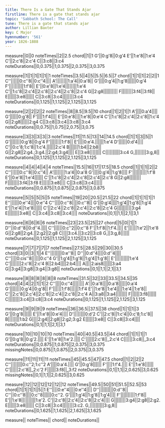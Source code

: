 ```yaml
---
title: There Is a Gate That Stands Ajar
firstline: There is a gate that stands ajar
topic: 'Sabbath School: The Call'
tune: There is a gate that stands ajar
author: Lillian Baxter
key: C Major
hymnnumber: '561'
year: 1826-1888
---
```

measure||0||0
noteTimes||2||2.5
chord||1||1
G'||0:g'8||0:g'4
E'||1:e'8||1:e'4
C'||2:c'8||2:c'4
C||3:c8||3:c4
noteDurations||0,0.375||1,0.375||2,0.375||3,0.375

measure||1||1||1||1||1||1
noteTimes||3.5||4||5||5.5||6.5||7
chord||1||1||1||2||2||1
C''||||||0:c''8||0:c''4||||
A'||||||||1:a'4||0:a'8||
G'||||0:g'4||1:g'8||||||0:g'4
F'||||||||||1:f'8||
E'||0:e'8||1:e'4||||||||1:e'4
C'||1:c'8||2:c'4||2:c'8||2:c'4||2:c'8||2:c'4
G||2:g8||||||||||
F||||||||3:f4||3:f8||
E||||||3:e8||||||
C||3:c8||3:c4||||||||3:c4
noteDurations||0,1.125||1,1.125||2,1.125||3,1.125

measure||2||2||2||2
noteTimes||8||8.5||9.5||10
chord||1||2||1||1
A'||||0:a'4||||
G'||||||0:g'8||
F'||||1:f'4||||
E'||0:e'8||||1:e'8||0:e'4
C'||1:c'8||2:c'4||2:c'8||1:c'4
G||2:g8||||||2:g4
C||3:c8||3:c4||3:c8||3:c4
noteDurations||0,0.75||1,0.75||2,0.75||3,0.75

measure||3||3||3||3||3
noteTimes||11||11.5||13||14||14.5
chord||1||1||3||5||1
G'||||||||0:g'8||0:g'4
F'||||||||1:f'8||
E'||||0:e'4.||||||1:e'4
D'||||||0:d'4||||
C'||0:c'8;1:c'8||1:c'4.||||||2:c'4
B||||||1:b4||2:b8||
G||2:g8||2:g4.;3:g4.||2:g4;3:g4||||
E||3:e8||||||||
C||||||||||3:c4
G,||||||||3:g,8||
noteDurations||0,1.125||1,1.125||2,1.125||3,1.125

measure||4||4||4||4||4
noteTimes||15.5||16||17||17.5||18.5
chord||1||1||1||2||2
C''||||||0:c''8||0:c''4||
A'||||||||1:a'4||0:a'8
G'||||0:g'4||1:g'8||||
F'||||||||||1:f'8
E'||0:e'8||1:e'4||||||
C'||1:c'8||2:c'4||2:c'8||2:c'4||2:c'8
G||2:g8||||||||
F||||||||3:f4||3:f8
E||||||3:e8||||
C||3:c8||3:c4||||||
noteDurations||0,0.875||1,0.875||2,0.875||3,0.875

measure||5||5||5||5||5
noteTimes||19||20||20.5||21.5||22
chord||1||1||1||1||1
E''||||||0:e''4||||0:e''4
C''||||0:c''8||||0:c''8||
G'||0:g'4||||1:g'4||1:g'8||1:g'4
E'||1:e'4||1:e'8||||||
C'||2:c'4||2:c'8||2:c'4||2:c'8||2:c'4
G||||||||||3:g4
E||||||||3:e8||
C||3:c4||3:c8||3:c4||||
noteDurations||0,1||1,1||2,1||3,1

measure||6||6||6||6
noteTimes||23||23.5||25||27
chord||5||0||1||1
D''||0:d''8||0:d''4.||||
C''||||||0:c''2||0:c''8
F'||1:f'8||1:f'4.||||
E'||||||1:e'2||1:e'8
G||2:g8||2:g4.||2:g2||2:g8
C||||3:c4.||3:c2||3:c8
G,||3:g,8||||||
noteDurations||0,1.125||1,1.125||2,1.125||3,1.125

measure||7||7||7||7||7
noteTimes||27.5||28.5||29||30||30.5
chord||3||0||3||1||4
E''||||||||0:e''8||
D''||0:d''4||||0:d''4||||
C''||||0:cis''8||||||0:c''4
G'||1:g'4||1:g'8||1:g'4||1:g'8||
E'||||||||||1:e'4
C'||||||||2:c'8||2:c'4
B||2:b4||||2:b4||||
A||||2:ais8||||||3:a4
G||3:g4||3:g8||3:g4||3:g8||
noteDurations||0,1||1,1||2,1||3,1

measure||8||8||8||8||8||8
noteTimes||31.5||32||33||33.5||34.5||35
chord||4||4||2||1||1||2
C''||||0:c''4||||||||
A'||0:a'8||||0:a'8||||||0:a'4
G'||||||||0:g'4||0:g'8||
F'||||||1:f'8||||||1:f'4
E'||1:e'8||1:e'4||||1:e'4||1:e'8||
C'||2:c'8||2:c'4||2:c'8||2:c'4||2:c'8||2:c'4
A||3:a8||3:a4||||||||
F||||||3:f8||||||
C||||||||3:c4||3:c8||3:c4
noteDurations||0,1.125||1,1.125||2,1.125||3,1.125

measure||9||9||9||9
noteTimes||36||36.5||37.5||38
chord||1||1||1||3
G'||0:g'8||||||
E'||1:e'8||0:e'4||||
D'||||||||0:d'2
C'||2:c'8||1:c'4||0:c'8;1:c'8||
B||||||||1:b2
G||||2:g4||2:g8||2:g2;3:g2
E||||||3:e8||
C||3:c8||3:c4||||
noteDurations||0,1||1,1||2,1||3,1

measure||10||10||10||10
noteTimes||40||40.5||43.5||44
chord||1||1||1||1
G'||0:g'8||0:g'2.||||
E'||1:e'8||1:e'2.||||
C'||||||2:c'8||_2:c'4
C||||||3:c8||_3:c4
noteDurations||0,0.875||1,0.875||2,0.375||3,0.375
missingNotes||0,0.875||1,0.875||2,0.375||3,0.375

measure||11||11||11||11
noteTimes||45||45.5||47||47.5
chord||1||2||2||2
C''||||||||0:c''2;1:c''2
A'||||0:a'4.||||
G'||0:g'8||||||
F'||||1:f'4.||||
E'||1:e'8||||||
C'||||||2:c'8||_2:c'2
F||||||3:f8||_3:f2
noteDurations||0,1||1,1||2,0.625||3,0.625
missingNotes||0,1||1,1||2,0.625||3,0.625

measure||12||12||12||12||12||12
noteTimes||49.5||50||51||51.5||52.5||53
chord||1||1||1||1||5||1
E''||||0:e''4||||0:e''4||||
D''||||||||||0:d''8||
C''||0:c''8||||0:c''8||||||0:c''2.
G'||||1:g'4||1:g'8||1:g'4||||
F'||||||||||1:f'8||
E'||1:e'8||||||||||1:e'2.
C'||2:c'8||2:c'4||2:c'8||2:c'4||||
G||||||||3:g4||2:g8||2:g2.
E||||||3:e8||||||
C||3:c8||3:c4||||||||3:c2.
G,||||||||||3:g,8||
noteDurations||0,1.625||1,1.625||2,1.625||3,1.625

measure||
noteTimes||
chord||
noteDurations||

